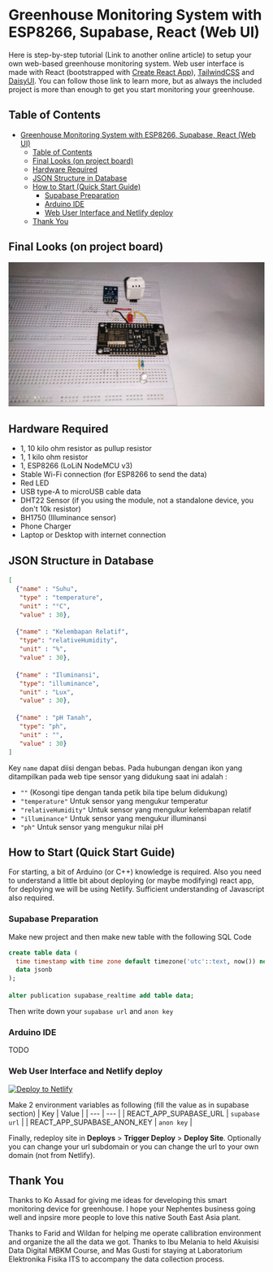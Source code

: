# Greenhouse Monitoring System with ESP8266, Supabase, React (Web UI)

Here is step-by-step tutorial (Link to another online article) to setup your own web-based greenhouse monitoring system. Web user interface is made with React (bootstrapped with [Create React App](./REACT.md)), [TailwindCSS](https://tailwindcss.com/docs/guides/create-react-app) and [DaisyUI](https://daisyui.com/docs/install/). You can follow those link to learn more, but as always the included project is more than enough to get you start monitoring your greenhouse.


## Table of Contents
- [Greenhouse Monitoring System with ESP8266, Supabase, React (Web UI)](#greenhouse-monitoring-system-with-esp8266-supabase-react-web-ui)
  - [Table of Contents](#table-of-contents)
  - [Final Looks (on project board)](#final-looks-on-project-board)
  - [Hardware Required](#hardware-required)
  - [JSON Structure in Database](#json-structure-in-database)
  - [How to Start (Quick Start Guide)](#how-to-start-quick-start-guide)
    - [Supabase Preparation](#supabase-preparation)
    - [Arduino IDE](#arduino-ide)
    - [Web User Interface and Netlify deploy](#web-user-interface-and-netlify-deploy)
  - [Thank You](#thank-you)

## Final Looks (on project board)

![Final look](./pictures/Final%20Looks.jpeg)

## Hardware Required

- 1, 10 kilo ohm resistor as pullup resistor
- 1, 1 kilo ohm resistor
- 1, ESP8266 (LoLiN NodeMCU v3)
- Stable Wi-Fi connection (for ESP8266 to send the data)
- Red LED
- USB type-A to microUSB cable data
- DHT22 Sensor (if you using the module, not a standalone device, you don't 10k resistor)
- BH1750 (Illuminance sensor)
- Phone Charger
- Laptop or Desktop with internet connection

## JSON Structure in Database

```json
[
  {"name" : "Suhu",
   "type" : "temperature",
   "unit" : "°C",
   "value" : 30},

  {"name" : "Kelembapan Relatif",
   "type": "relativeHumidity",
   "unit" : "%",
   "value" : 30},

  {"name" : "Iluminansi",
   "type": "illuminance",
   "unit" : "Lux",
   "value" : 30},

  {"name" : "pH Tanah",
   "type": "ph",
   "unit" : "",
   "value" : 30}
]
```

Key `name` dapat diisi dengan bebas. Pada hubungan dengan ikon yang ditampilkan pada web tipe sensor yang didukung saat ini adalah : 

- `""` (Kosongi tipe dengan tanda petik bila tipe belum didukung)
- `"temperature"` Untuk sensor yang mengukur temperatur
- `"relativeHumidity"` Untuk sensor yang mengukur kelembapan relatif
- `"illuminance"` Untuk sensor yang mengukur illuminansi
- `"ph"` Untuk sensor yang mengukur nilai pH

## How to Start (Quick Start Guide)

For starting, a bit of Arduino (or C++) knowledge is required. Also you need to understand a little bit about deploying (or maybe modifying) react app, for deploying we will be using Netlify. Sufficient understanding of Javascript also required.


### Supabase Preparation

Make new project and then make new table with the following SQL Code

```sql
create table data (
  time timestamp with time zone default timezone('utc'::text, now()) not null,
  data jsonb
);

alter publication supabase_realtime add table data;
```

Then write down your `supabase url` and `anon key`

### Arduino IDE

TODO

### Web User Interface and Netlify deploy

[![Deploy to Netlify](https://www.netlify.com/img/deploy/button.svg)](https://app.netlify.com/start/deploy?repository=https://github.com/jhagas/greenhouse-ui)

Make 2 environment variables as following (fill the value as in supabase section)
| Key | Value |
| --- | --- |
| REACT_APP_SUPABASE_URL | `supabase url` |
| REACT_APP_SUPABASE_ANON_KEY | `anon key` |

Finally, redeploy site in **Deploys** > **Trigger Deploy** > **Deploy Site**. Optionally you can change your url subdomain or you can change the url to your own domain (not from Netlify).

## Thank You

Thanks to Ko Assad for giving me ideas for developing this smart monitoring device for greenhouse. I hope your Nephentes business going well and inpsire more people to love this native South East Asia plant.

Thanks to Farid and Wildan for helping me operate callibration environment and organize the all the data we got. Thanks to Ibu Melania to held Akuisisi Data Digital MBKM Course, and Mas Gusti for staying at Laboratorium Elektronika Fisika ITS to accompany the data collection process.